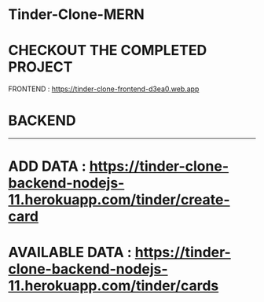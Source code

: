 # Tinder-Clone-MERN

# CHECKOUT THE COMPLETED PROJECT
 FRONTEND : https://tinder-clone-frontend-d3ea0.web.app
# 
# BACKEND
---
# ADD DATA : https://tinder-clone-backend-nodejs-11.herokuapp.com/tinder/create-card
# AVAILABLE DATA : https://tinder-clone-backend-nodejs-11.herokuapp.com/tinder/cards
